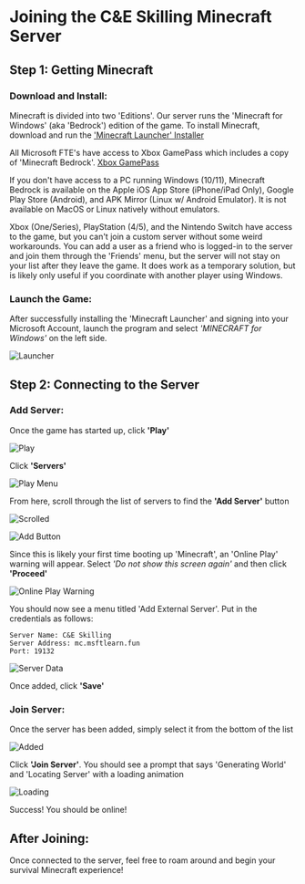 # Joining the C&E Skilling Minecraft Server

## Step 1: Getting Minecraft

### Download and Install:

Minecraft is divided into two 'Editions'. Our server runs the 'Minecraft for Windows' (aka 'Bedrock') edition of the game. 
To install Minecraft, download and run the ['Minecraft Launcher' Installer](https://launcher.mojang.com/download/MinecraftInstaller.msi) 

All Microsoft FTE's have access to Xbox GamePass which includes a copy of 'Minecraft Bedrock'. [Xbox GamePass](https://www.xbox.com/en-US/xbox-game-pass)

If you don't have access to a PC running Windows (10/11), Minecraft Bedrock is available on the Apple iOS App Store (iPhone/iPad Only), Google Play Store (Android), and APK Mirror (Linux w/ Android Emulator). It is not available on MacOS or Linux natively without emulators.  

Xbox (One/Series), PlayStation (4/5), and the Nintendo Switch have access to the game, but you can't join a custom server without some weird workarounds. You can add a user as a friend who is logged-in to the server and join them through the 'Friends' menu, but the server will not stay on your list after they leave the game. It does work as a temporary solution, but is likely only useful if you coordinate with another player using Windows.


### Launch the Game:

After successfully installing the 'Minecraft Launcher' and signing into your Microsoft Account, launch the program and select *'MINECRAFT for Windows'* on the left side. 

![Launcher](./content/launcher.png)


## Step 2: Connecting to the Server

### Add Server:

Once the game has started up, click **'Play'**

![Play](./content/play.png)

Click **'Servers'**

![Play Menu](./content/playmenu.png)

From here, scroll through the list of servers to find the **'Add Server'** button 

![Scrolled](./content/serverviewdefault.png)

![Add Button](./content/addserver.png)

Since this is likely your first time booting up 'Minecraft', an 'Online Play' warning will appear. Select *'Do not show this screen again'* and then click **'Proceed'**

![Online Play Warning](./content/onlineplay.png)

You should now see a menu titled 'Add External Server'. Put in the credentials as follows:

```
Server Name: C&E Skilling
Server Address: mc.msftlearn.fun
Port: 19132
```

![Server Data](./content/addserverdata.png)

Once added, click **'Save'**

### Join Server:

Once the server has been added, simply select it from the bottom of the list

![Added](./content/serverviewadded.png)

Click **'Join Server'**. You should see a prompt that says 'Generating World' and 'Locating Server' with a loading animation

![Loading](./content/loading.png)

Success! You should be online! 

## After Joining:

Once connected to the server, feel free to roam around and begin your survival Minecraft experience!
